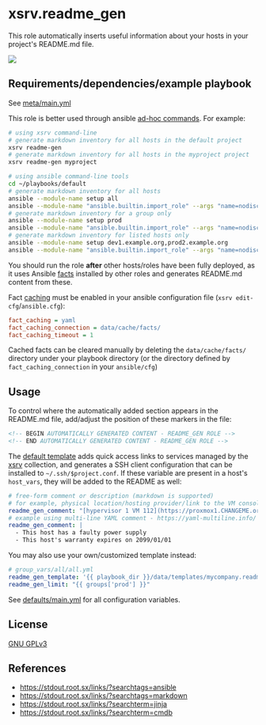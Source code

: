 # xsrv.readme_gen

This role automatically inserts useful information about your hosts in your project's README.md file.

[![](https://gitlab.com/nodiscc/toolbox/-/raw/master/DOC/SCREENSHOTS/G96iP0G.png)](https://gitlab.com/nodiscc/toolbox/-/raw/master/DOC/SCREENSHOTS/G96iP0G.png)

## Requirements/dependencies/example playbook

See [meta/main.yml](meta/main.yml)

This role is better used through ansible [ad-hoc commands](https://docs.ansible.com/ansible/latest/user_guide/intro_adhoc.html). For example:

```bash
# using xsrv command-line
# generate markdown inventory for all hosts in the default project
xsrv readme-gen
# generate markdown inventory for all hosts in the myproject project
xsrv readme-gen myproject
```

```bash
# using ansible command-line tools
cd ~/playbooks/default
# generate markdown inventory for all hosts
ansible --module-name setup all
ansible --module-name "ansible.builtin.import_role" --args "name=nodiscc.xsrv.readme_gen" localhost
# generate markdown inventory for a group only
ansible --module-name setup prod
ansible --module-name "ansible.builtin.import_role" --args "name=nodiscc.xsrv.readme_gen" --extra-vars "readme_gen_limit={{ groups['prod'] }}" localhost
# generate markdown inventory for listed hosts only
ansible --module-name setup dev1.example.org,prod2.example.org
ansible --module-name "ansible.builtin.import_role" --args "name=nodiscc.xsrv.readme_gen" --extra-vars "readme_gen_limit={{ ['dev1.example.org', 'prod2.example.org'] }}" localhost
```

You should run the role **after** other hosts/roles have been fully deployed, as it uses Ansible [facts](https://docs.ansible.com/ansible/latest/user_guide/playbooks_vars_facts.html) installed by other roles and generates README.md content from these.

Fact [caching](https://docs.ansible.com/ansible/latest/playbook_guide/playbooks_vars_facts.html#caching-facts) must be enabled in your ansible configuration file (`xsrv edit-cfg`/`ansible.cfg`):

```ini
fact_caching = yaml
fact_caching_connection = data/cache/facts/
fact_caching_timeout = 1
```

Cached facts can be cleared manually by deleting the `data/cache/facts/` directory under your playbook directory (or the directory defined by `fact_caching_connection` in your `ansible/cfg`)


## Usage

To control where the automatically added section appears in the README.md file, add/adjust the position of these markers in the file:

```markdown
<!-- BEGIN AUTOMATICALLY GENERATED CONTENT - README_GEN ROLE -->
<!-- END AUTOMATICALLY GENERATED CONTENT - README_GEN ROLE -->
```

The [default template](templates/readme_gen.md.j2) adds quick access links to services managed by the [xsrv](https://xsrv.readthedocs.io/) collection, and generates a SSH client configuration that can be installed to `~/.ssh/$project.conf`.
If these variable are present in a host's `host_vars`, they will be added to the README as well:

```yaml
# free-form comment or description (markdown is supported)
# for example, physical location/hosting provider/link to the VM console/serial number...
readme_gen_comment: "[hypervisor 1 VM 112](https://proxmox1.CHANGEME.org:8006/#v1:0:=qemu%2F112:4:::::8::)"
# example using multi-line YAML comment - https://yaml-multiline.info/
readme_gen_comment: |
  - This host has a faulty power supply
  - This host's warranty expires on 2099/01/01
```

You may also use your own/customized template instead:

```yaml
# group_vars/all/all.yml
readme_gen_template: '{{ playbook_dir }}/data/templates/mycompany.readme_gen.j2'
readme_gen_limit: "{{ groups['prod'] }}"
```
See [defaults/main.yml](defaults/main.yml) for all configuration variables.


## License

[GNU GPLv3](../../LICENSE)


## References

- https://stdout.root.sx/links/?searchtags=ansible
- https://stdout.root.sx/links/?searchtags=markdown
- https://stdout.root.sx/links/?searchterm=jinja
- https://stdout.root.sx/links/?searchterm=cmdb
